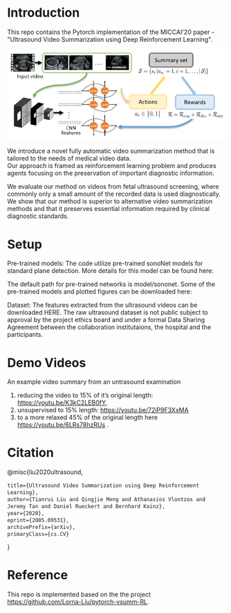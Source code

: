 # Introduction


This repo contains the Pytorch implementation of the MICCAI'20 paper - "Ultrasound Video Summarization using Deep Reinforcement Learning". 

![overview](figures/overview_ifind.png)

We introduce a novel fully automatic video summarization method that is tailored to the needs of medical video data. <br>
Our approach is framed as reinforcement learning problem and produces agents focusing on the preservation of important diagnostic information. <br>

We evaluate our method on videos from fetal ultrasound screening, where commonly only a small amount of the recorded data is used diagnostically. We show that our method is superior to alternative video summarization methods and that it preserves essential information required by clinical diagnostic standards. 

# Setup
Pre-trained models: The code utilize pre-trained sonoNet models for standard plane detection. More details for this model can be found here:<br>

The default path for pre-trained networks is model/sononet. Some of the pre-trained models and plotted figures can be downloaded here:<br>

Dataset:
The features extracted from the ultrasound videos can be downloaded HERE. The raw ultrasound dataset is not public subject to approval by the project ethics board and under a formal Data Sharing Agreement between the collaboration institutaions, the hospital and the participants.
# Demo Videos
An example video summary from an untrasound examination
1) reducing the video to 15% of it’s original length: https://youtu.be/K3kC2LEB0fY, 
2) unsupervised to 15% length: https://youtu.be/72iP9F3XxMA 
3) to a more relaxed 45% of the original length here https://youtu.be/6LRs78hzRUs .



# Citation

@misc{liu2020ultrasound,
    
    title={Ultrasound Video Summarization using Deep Reinforcement Learning},
    author={Tianrui Liu and Qingjie Meng and Athanasios Vlontzos and Jeremy Tan and Daniel Rueckert and Bernhard Kainz},
    year={2020}, 
    eprint={2005.09531},
    archivePrefix={arXiv},
    primaryClass={cs.CV}
}

# Reference
This repo is implemented based on the the project https://github.com/Lorna-Liu/pytorch-vsumm-RL.
